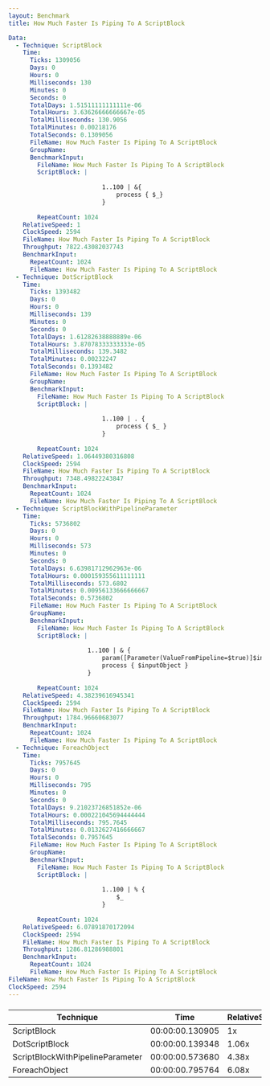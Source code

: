 ```yaml
---
layout: Benchmark
title: How Much Faster Is Piping To A ScriptBlock

Data: 
  - Technique: ScriptBlock
    Time: 
      Ticks: 1309056
      Days: 0
      Hours: 0
      Milliseconds: 130
      Minutes: 0
      Seconds: 0
      TotalDays: 1.51511111111111e-06
      TotalHours: 3.63626666666667e-05
      TotalMilliseconds: 130.9056
      TotalMinutes: 0.00218176
      TotalSeconds: 0.1309056
      FileName: How Much Faster Is Piping To A ScriptBlock
      GroupName: 
      BenchmarkInput: 
        FileName: How Much Faster Is Piping To A ScriptBlock
        ScriptBlock: |
          
                          1..100 | &{
                              process { $_}
                          }
                      
        RepeatCount: 1024
    RelativeSpeed: 1
    ClockSpeed: 2594
    FileName: How Much Faster Is Piping To A ScriptBlock
    Throughput: 7822.43082037743
    BenchmarkInput: 
      RepeatCount: 1024
      FileName: How Much Faster Is Piping To A ScriptBlock
  - Technique: DotScriptBlock
    Time: 
      Ticks: 1393482
      Days: 0
      Hours: 0
      Milliseconds: 139
      Minutes: 0
      Seconds: 0
      TotalDays: 1.61282638888889e-06
      TotalHours: 3.87078333333333e-05
      TotalMilliseconds: 139.3482
      TotalMinutes: 0.00232247
      TotalSeconds: 0.1393482
      FileName: How Much Faster Is Piping To A ScriptBlock
      GroupName: 
      BenchmarkInput: 
        FileName: How Much Faster Is Piping To A ScriptBlock
        ScriptBlock: |
          
                          1..100 | . {
                              process { $_ } 
                          }
                      
        RepeatCount: 1024
    RelativeSpeed: 1.06449380316808
    ClockSpeed: 2594
    FileName: How Much Faster Is Piping To A ScriptBlock
    Throughput: 7348.49822243847
    BenchmarkInput: 
      RepeatCount: 1024
      FileName: How Much Faster Is Piping To A ScriptBlock
  - Technique: ScriptBlockWithPipelineParameter
    Time: 
      Ticks: 5736802
      Days: 0
      Hours: 0
      Milliseconds: 573
      Minutes: 0
      Seconds: 0
      TotalDays: 6.63981712962963e-06
      TotalHours: 0.000159355611111111
      TotalMilliseconds: 573.6802
      TotalMinutes: 0.00956133666666667
      TotalSeconds: 0.5736802
      FileName: How Much Faster Is Piping To A ScriptBlock
      GroupName: 
      BenchmarkInput: 
        FileName: How Much Faster Is Piping To A ScriptBlock
        ScriptBlock: |
          
                      1..100 | & {
                          param([Parameter(ValueFromPipeline=$true)]$inputobject)
                          process { $inputObject } 
                      }
                      
        RepeatCount: 1024
    RelativeSpeed: 4.38239616945341
    ClockSpeed: 2594
    FileName: How Much Faster Is Piping To A ScriptBlock
    Throughput: 1784.96660683077
    BenchmarkInput: 
      RepeatCount: 1024
      FileName: How Much Faster Is Piping To A ScriptBlock
  - Technique: ForeachObject
    Time: 
      Ticks: 7957645
      Days: 0
      Hours: 0
      Milliseconds: 795
      Minutes: 0
      Seconds: 0
      TotalDays: 9.21023726851852e-06
      TotalHours: 0.000221045694444444
      TotalMilliseconds: 795.7645
      TotalMinutes: 0.0132627416666667
      TotalSeconds: 0.7957645
      FileName: How Much Faster Is Piping To A ScriptBlock
      GroupName: 
      BenchmarkInput: 
        FileName: How Much Faster Is Piping To A ScriptBlock
        ScriptBlock: |
          
                          1..100 | % {
                              $_
                          }            
                      
        RepeatCount: 1024
    RelativeSpeed: 6.07891870172094
    ClockSpeed: 2594
    FileName: How Much Faster Is Piping To A ScriptBlock
    Throughput: 1286.81286988801
    BenchmarkInput: 
      RepeatCount: 1024
      FileName: How Much Faster Is Piping To A ScriptBlock
FileName: How Much Faster Is Piping To A ScriptBlock
ClockSpeed: 2594
---
```



### 


|Technique                       |Time           |RelativeSpeed|Throughput|
|--------------------------------|---------------|-------------|----------|
|ScriptBlock                     |00:00:00.130905|1x           |7822.43/s |
|DotScriptBlock                  |00:00:00.139348|1.06x        |7348.5/s  |
|ScriptBlockWithPipelineParameter|00:00:00.573680|4.38x        |1784.97/s |
|ForeachObject                   |00:00:00.795764|6.08x        |1286.81/s |
